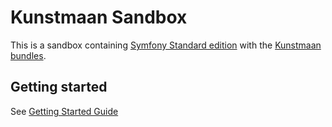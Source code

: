 # Kunstmaan Sandbox

This is a sandbox containing [Symfony Standard edition](https://github.com/symfony/symfony-standard) with the [Kunstmaan bundles](http://bundles.kunstmaan.be).

## Getting started
See [Getting Started Guide](https://github.com/Kunstmaan/KunstmaanSandbox/blob/symfony-2.3/app/Resources/doc/GettingStarted.md)
